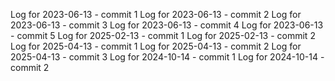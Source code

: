 Log for 2023-06-13 - commit 1
Log for 2023-06-13 - commit 2
Log for 2023-06-13 - commit 3
Log for 2023-06-13 - commit 4
Log for 2023-06-13 - commit 5
Log for 2025-02-13 - commit 1
Log for 2025-02-13 - commit 2
Log for 2025-04-13 - commit 1
Log for 2025-04-13 - commit 2
Log for 2025-04-13 - commit 3
Log for 2024-10-14 - commit 1
Log for 2024-10-14 - commit 2
